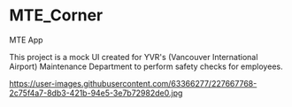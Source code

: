 # MTE_Corner
MTE App

This project is a mock UI created for YVR's (Vancouver International Airport) Maintenance Department to perform safety checks for employees.

https://user-images.githubusercontent.com/63366277/227667768-2c75f4a7-8db3-421b-94e5-3e7b72982de0.jpg

